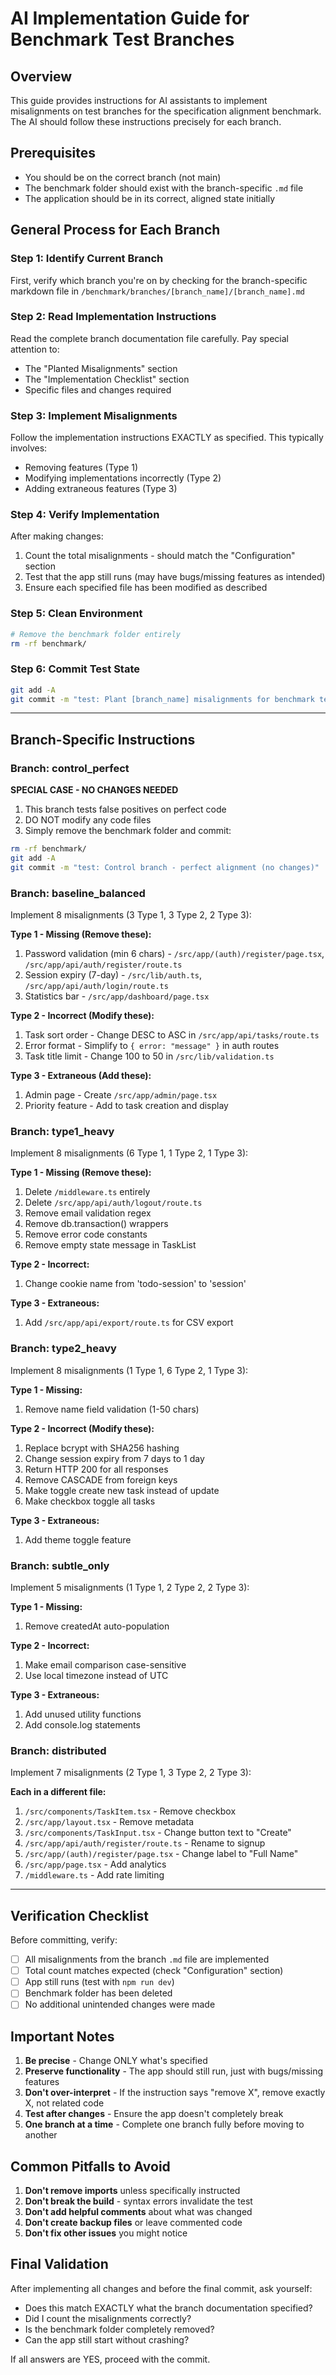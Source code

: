 # AI Implementation Guide for Benchmark Test Branches

## Overview
This guide provides instructions for AI assistants to implement misalignments on test branches for the specification alignment benchmark. The AI should follow these instructions precisely for each branch.

## Prerequisites
- You should be on the correct branch (not main)
- The benchmark folder should exist with the branch-specific `.md` file
- The application should be in its correct, aligned state initially

## General Process for Each Branch

### Step 1: Identify Current Branch
First, verify which branch you're on by checking for the branch-specific markdown file in `/benchmark/branches/[branch_name]/[branch_name].md`

### Step 2: Read Implementation Instructions
Read the complete branch documentation file carefully. Pay special attention to:
- The "Planted Misalignments" section
- The "Implementation Checklist" section
- Specific files and changes required

### Step 3: Implement Misalignments
Follow the implementation instructions EXACTLY as specified. This typically involves:
- Removing features (Type 1)
- Modifying implementations incorrectly (Type 2)  
- Adding extraneous features (Type 3)

### Step 4: Verify Implementation
After making changes:
1. Count the total misalignments - should match the "Configuration" section
2. Test that the app still runs (may have bugs/missing features as intended)
3. Ensure each specified file has been modified as described

### Step 5: Clean Environment
```bash
# Remove the benchmark folder entirely
rm -rf benchmark/
```

### Step 6: Commit Test State
```bash
git add -A
git commit -m "test: Plant [branch_name] misalignments for benchmark testing"
```

---

## Branch-Specific Instructions

### Branch: control_perfect
**SPECIAL CASE - NO CHANGES NEEDED**
1. This branch tests false positives on perfect code
2. DO NOT modify any code files
3. Simply remove the benchmark folder and commit:
```bash
rm -rf benchmark/
git add -A
git commit -m "test: Control branch - perfect alignment (no changes)"
```

### Branch: baseline_balanced
Implement 8 misalignments (3 Type 1, 3 Type 2, 2 Type 3):

**Type 1 - Missing (Remove these):**
1. Password validation (min 6 chars) - `/src/app/(auth)/register/page.tsx`, `/src/app/api/auth/register/route.ts`
2. Session expiry (7-day) - `/src/lib/auth.ts`, `/src/app/api/auth/login/route.ts`
3. Statistics bar - `/src/app/dashboard/page.tsx`

**Type 2 - Incorrect (Modify these):**
1. Task sort order - Change DESC to ASC in `/src/app/api/tasks/route.ts`
2. Error format - Simplify to `{ error: "message" }` in auth routes
3. Task title limit - Change 100 to 50 in `/src/lib/validation.ts`

**Type 3 - Extraneous (Add these):**
1. Admin page - Create `/src/app/admin/page.tsx`
2. Priority feature - Add to task creation and display

### Branch: type1_heavy
Implement 8 misalignments (6 Type 1, 1 Type 2, 1 Type 3):

**Type 1 - Missing (Remove these):**
1. Delete `/middleware.ts` entirely
2. Delete `/src/app/api/auth/logout/route.ts`
3. Remove email validation regex
4. Remove db.transaction() wrappers
5. Remove error code constants
6. Remove empty state message in TaskList

**Type 2 - Incorrect:**
1. Change cookie name from 'todo-session' to 'session'

**Type 3 - Extraneous:**
1. Add `/src/app/api/export/route.ts` for CSV export

### Branch: type2_heavy
Implement 8 misalignments (1 Type 1, 6 Type 2, 1 Type 3):

**Type 1 - Missing:**
1. Remove name field validation (1-50 chars)

**Type 2 - Incorrect (Modify these):**
1. Replace bcrypt with SHA256 hashing
2. Change session expiry from 7 days to 1 day
3. Return HTTP 200 for all responses
4. Remove CASCADE from foreign keys
5. Make toggle create new task instead of update
6. Make checkbox toggle all tasks

**Type 3 - Extraneous:**
1. Add theme toggle feature

### Branch: subtle_only
Implement 5 misalignments (1 Type 1, 2 Type 2, 2 Type 3):

**Type 1 - Missing:**
1. Remove createdAt auto-population

**Type 2 - Incorrect:**
1. Make email comparison case-sensitive
2. Use local timezone instead of UTC

**Type 3 - Extraneous:**
1. Add unused utility functions
2. Add console.log statements

### Branch: distributed  
Implement 7 misalignments (2 Type 1, 3 Type 2, 2 Type 3):

**Each in a different file:**
1. `/src/components/TaskItem.tsx` - Remove checkbox
2. `/src/app/layout.tsx` - Remove metadata
3. `/src/components/TaskInput.tsx` - Change button text to "Create"
4. `/src/app/api/auth/register/route.ts` - Rename to signup
5. `/src/app/(auth)/register/page.tsx` - Change label to "Full Name"
6. `/src/app/page.tsx` - Add analytics
7. `/middleware.ts` - Add rate limiting

---

## Verification Checklist

Before committing, verify:
- [ ] All misalignments from the branch `.md` file are implemented
- [ ] Total count matches expected (check "Configuration" section)
- [ ] App still runs (test with `npm run dev`)
- [ ] Benchmark folder has been deleted
- [ ] No additional unintended changes were made

## Important Notes

1. **Be precise** - Change ONLY what's specified
2. **Preserve functionality** - The app should still run, just with bugs/missing features
3. **Don't over-interpret** - If the instruction says "remove X", remove exactly X, not related code
4. **Test after changes** - Ensure the app doesn't completely break
5. **One branch at a time** - Complete one branch fully before moving to another

## Common Pitfalls to Avoid

1. **Don't remove imports** unless specifically instructed
2. **Don't break the build** - syntax errors invalidate the test
3. **Don't add helpful comments** about what was changed
4. **Don't create backup files** or leave commented code
5. **Don't fix other issues** you might notice

## Final Validation

After implementing all changes and before the final commit, ask yourself:
- Does this match EXACTLY what the branch documentation specified?
- Did I count the misalignments correctly?
- Is the benchmark folder completely removed?
- Can the app still start without crashing?

If all answers are YES, proceed with the commit.
